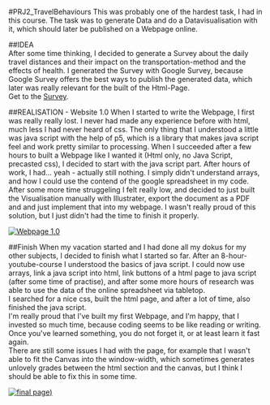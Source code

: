 #PRJ2_TravelBehaviours
This was probably one of the hardest task, I had in this course. The task was to generate Data and do a Datavisualisation with it, which should later be published on a Webpage online.

##IDEA  
After some time thinking, I decided to generate a Survey about the daily travel distances and their impact on the transportation-method and the effects of health. I generated the Survey with Google Survey, because Google Survey offers the best ways to publish the generated data, which later was really relevant for the built of the Html-Page.   
Get to the [Survey](https://docs.google.com/forms/d/1c1C4VeYMhYuB85N2pcHSz9LSODnzceXqUcMo2GKArtI/viewform?c=0&w=1).

##REALISATION - Website 1.0
When I started to write the Webpage, I first was really really lost. I never had made any experience before with html, much less I had never heard of css. The only thing that I understood a little was java script with the help of p5, which is a library that makes java script feel and work pretty similar to processing.
When I succeeded after a few hours to built a Webpage like I wanted it (Html only, no Java Script, precasted css), I decided to start with the java script part. After hours of work, I had... yeah - actually still nothing. I simply didn't understand arrays, and how I could use the contend of the google spreadsheet in my code. After some more time struggeling I felt really low, and decided to just built the Visualisation manually with Illustrater, export the document as a PDF and and just implement that into my webpage.  I wasn't really proud of this solution, but I just didn't had the time to finish it properly.  

[![Webpage 1.0](http://julianlucas.de/IOpictures/PJ2_1.png)](http://www.julianlucas.de/_/)

##Finish
When my vacation started and I had done all my dokus for my other subjects, I decided to finish what I started so far. After an 8-hour-youtube-course I understood the basics of java script. I could now use arrays, link a java script into html, link buttons of a html page to java script (after some time of practise), and after some more hours of research was able to use the data of the online spreadsheet via tabletop.  
I searched for a nice css, built the html page, and after a lot of time, also finished the java script.  
I'm really proud that I've built my first Webpage, and I'm happy, that I invested so much time, because coding seems to be like reading or writing. Once you've learned something, you do not forget it, or at least learn it fast again.  
There are still some issues I had with the page, for example that I wasn't able to fit the Canvas into the window-width, which sometimes generates unlovely grades between the html section and the canvas, but I think I should be able to fix this in some time.


[![final page](http://julianlucas.de/IOpictures/PJ2_2.png))](http://julianlucas.de/TravelBehaviours/)